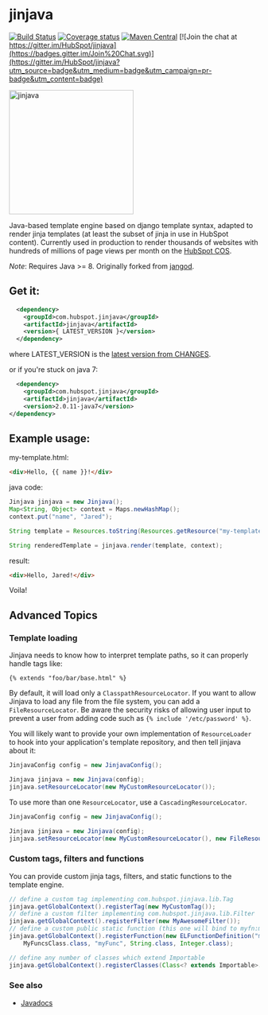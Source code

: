 # jinjava 

[![Build Status](https://travis-ci.org/HubSpot/jinjava.svg?branch=master)](https://travis-ci.org/HubSpot/jinjava) 
[![Coverage status](https://img.shields.io/codecov/c/github/HubSpot/jinjava/master.svg)](https://codecov.io/github/HubSpot/jinjava)
[![Maven Central](https://maven-badges.herokuapp.com/maven-central/com.hubspot.jinjava/jinjava/badge.svg)](https://maven-badges.herokuapp.com/maven-central/com.hubspot.jinjava/jinjava)
[![Join the chat at https://gitter.im/HubSpot/jinjava](https://badges.gitter.im/Join%20Chat.svg)](https://gitter.im/HubSpot/jinjava?utm_source=badge&utm_medium=badge&utm_campaign=pr-badge&utm_content=badge)

<img src="https://github.com/HubSpot/jinjava/raw/master/jinjava.png" width="250" height="250" alt="jinjava">

Java-based template engine based on django template syntax, adapted to render jinja templates (at least the subset of jinja in use in HubSpot content). Currently used in production to render thousands of websites with hundreds of millions of page views per month on the [HubSpot COS](http://www.hubspot.com/products/sites).

*Note*: Requires Java >= 8. Originally forked from [jangod](https://code.google.com/p/jangod/).

Get it:
-------

```xml
  <dependency>
    <groupId>com.hubspot.jinjava</groupId>
    <artifactId>jinjava</artifactId>
    <version>{ LATEST_VERSION }</version>
  </dependency>
```

where LATEST_VERSION is the [latest version from CHANGES](CHANGES.md).

or if you're stuck on java 7:
```xml
  <dependency>
    <groupId>com.hubspot.jinjava</groupId>
    <artifactId>jinjava</artifactId>
    <version>2.0.11-java7</version>
</dependency>
```


Example usage:
--------------

my-template.html:
```html
<div>Hello, {{ name }}!</div>
```

java code:
```java
Jinjava jinjava = new Jinjava();
Map<String, Object> context = Maps.newHashMap();
context.put("name", "Jared");

String template = Resources.toString(Resources.getResource("my-template.html"), Charsets.UTF_8);

String renderedTemplate = jinjava.render(template, context);
```

result:
```html
<div>Hello, Jared!</div>
```

Voila!

Advanced Topics
---------------

### Template loading

Jinjava needs to know how to interpret template paths, so it can properly handle tags like:
```
{% extends "foo/bar/base.html" %}
```

By default, it will load only a `ClasspathResourceLocator`. If you want to allow Jinjava to load any file from the 
file system, you can add a `FileResourceLocator`. Be aware the security risks of allowing user input to prevent a user
from adding code such as `{% include '/etc/password' %}`.
 
You will likely want to provide your own implementation of 
`ResourceLoader` to hook into your application's template repository, and then tell jinjava about it:

```java
JinjavaConfig config = new JinjavaConfig();

Jinjava jinjava = new Jinjava(config);
jinjava.setResourceLocator(new MyCustomResourceLocator());
```

To use more than one `ResourceLocator`, use a `CascadingResourceLocator`. 

```java
JinjavaConfig config = new JinjavaConfig();

Jinjava jinjava = new Jinjava(config);
jinjava.setResourceLocator(new MyCustomResourceLocator(), new FileResourceLocator());
```

### Custom tags, filters and functions

You can provide custom jinja tags, filters, and static functions to the template engine.

```java
// define a custom tag implementing com.hubspot.jinjava.lib.Tag
jinjava.getGlobalContext().registerTag(new MyCustomTag());
// define a custom filter implementing com.hubspot.jinjava.lib.Filter
jinjava.getGlobalContext().registerFilter(new MyAwesomeFilter());
// define a custom public static function (this one will bind to myfn:my_func('foo', 42))
jinjava.getGlobalContext().registerFunction(new ELFunctionDefinition("myfn", "my_func", 
    MyFuncsClass.class, "myFunc", String.class, Integer.class);

// define any number of classes which extend Importable
jinjava.getGlobalContext().registerClasses(Class<? extends Importable>... classes);
```

### See also

 - [Javadocs](http://www.javadoc.io/doc/com.hubspot.jinjava/jinjava)
